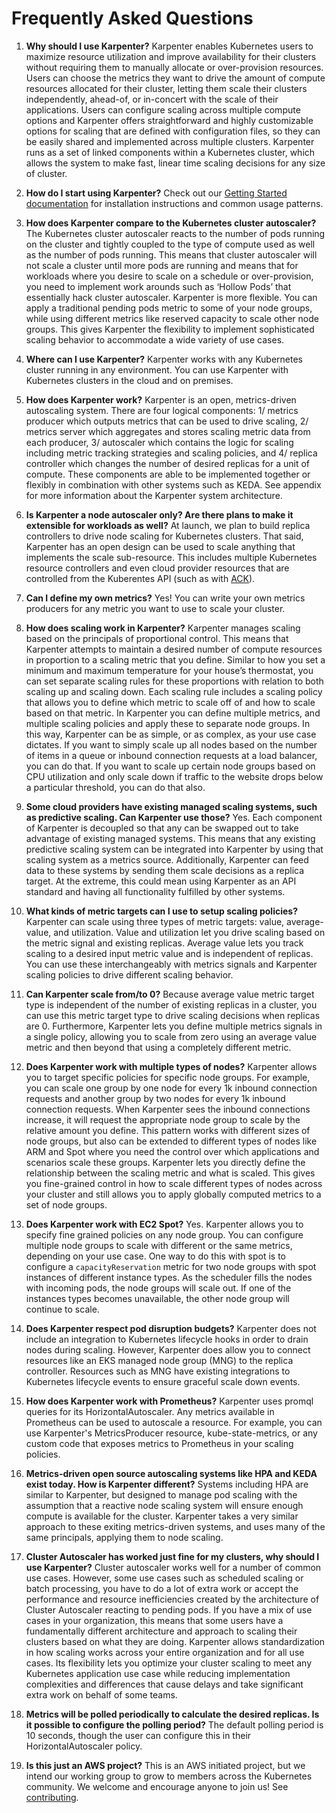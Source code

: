 # Frequently Asked Questions

1. **Why should I use Karpenter?**
Karpenter enables Kubernetes users to maximize resource utilization and improve availability for their clusters without requiring them to manually allocate or over-provision resources. Users can choose the metrics they want to drive the amount of compute resources allocated for their cluster, letting them scale their clusters independently, ahead-of, or in-concert with the scale of their applications. Users can configure scaling across multiple compute options and Karpenter offers straightforward and highly customizable options for scaling that are defined with configuration files, so they can be easily shared and implemented across multiple clusters. Karpenter runs as a set of linked components within a Kubernetes cluster, which allows the system to make fast, linear time scaling decisions for any size of cluster.

2. **How do I start using Karpenter?**
Check out our [Getting Started documentation](../README.md#Installation) for installation instructions and common usage patterns.

3. **How does Karpenter compare to the Kubernetes cluster autoscaler?**
The Kubernetes cluster autoscaler reacts to the number of pods running on the cluster and tightly coupled to the type of compute used as well as the number of pods running. This means that cluster autoscaler will not scale a cluster until more pods are running and means that for workloads where you desire to scale on a schedule or over-provision, you need to implement work arounds such as ‘Hollow Pods’ that essentially hack cluster autoscaler. Karpenter is more flexible. You can apply a traditional pending pods metric to some of your node groups, while using different metrics like reserved capacity to scale other node groups. This gives Karpenter the flexibility to implement sophisticated scaling behavior to accommodate a wide variety of use cases.

4. **Where can I use Karpenter?**
Karpenter works with any Kubernetes cluster running in any environment. You can use Karpenter with Kubernetes clusters in the cloud and on premises.

5. **How does Karpenter work?**
Karpenter is an open, metrics-driven autoscaling system. There are four logical components: 1/ metrics producer which outputs metrics that can be used to drive scaling, 2/ metrics server which aggregates and stores scaling metric data from each producer, 3/ autoscaler which contains the logic for scaling including metric tracking strategies and scaling policies, and 4/ replica controller which changes the number of desired replicas for a unit of compute. These components are able to be implemented together or flexibly in combination with other systems such as KEDA. See appendix for more information about the Karpenter system architecture.

6. **Is Karpenter a node autoscaler only? Are there plans to make it extensible for workloads as well?**
At launch, we plan to build replica controllers to drive node scaling for Kubernetes clusters. That said, Karpenter has an open design can be used to scale anything that implements the scale sub-resource. This includes multiple Kubernetes resource controllers and even cloud provider resources that are controlled from the Kuberentes API (such as with [ACK](https://github.com/aws/aws-controllers-k8s)).

7. **Can I define my own metrics?**
Yes! You can write your own metrics producers for any metric you want to use to scale your cluster.

8. **How does scaling work in Karpenter?**
Karpenter manages scaling based on the principals of proportional control. This means that Karpenter attempts to maintain a desired number of compute resources in proportion to a scaling metric that you define. Similar to how you set a minimum and maximum temperature for your house’s thermostat, you can set separate scaling rules for these proportions with relation to both scaling up and scaling down. Each scaling rule includes a scaling policy that allows you to define which metric to scale off of and how to scale based on that metric. In Karpenter you can define multiple metrics, and multiple scaling policies and apply these to separate node groups. In this way, Karpenter can be as simple, or as complex, as your use case dictates. If you want to simply scale up all nodes based on the number of items in a queue or inbound connection requests at a load balancer, you can do that. If you want to scale up certain node groups based on CPU utilization and only scale down if traffic to the website drops below a particular threshold, you can do that also.

9. **Some cloud providers have existing managed scaling systems, such as predictive scaling. Can Karpenter use those?**
Yes. Each component of Karpenter is decoupled so that any can be swapped out to take advantage of existing managed systems. This means that any existing predictive scaling system can be integrated into Karpenter by using that scaling system as a metrics source. Additionally, Karpenter can feed data to these systems by sending them scale decisions as a replica target. At the extreme, this could mean using Karpenter as an API standard and having all functionality fulfilled by other systems.

10. **What kinds of metric targets can I use to setup scaling policies?**
Karpenter can scale using three types of metric targets: value, average-value, and utilization. Value and utilization let you drive scaling based on the metric signal and existing replicas. Average value lets you track scaling to a desired input metric value and is independent of replicas. You can use these interchangeably with metrics signals and Karpenter scaling policies to drive different scaling behavior.

11. **Can Karpenter scale from/to 0?**
Because average value metric target type is independent of the number of existing replicas in a cluster, you can use this metric target type to drive scaling decisions when replicas are 0. Furthermore, Karpenter lets you define multiple metrics signals in a single policy, allowing you to scale from zero using an average value metric and then beyond that using a completely different metric.

12. **Does Karpenter work with multiple types of nodes?**
Karpenter allows you to target specific policies for specific node groups. For example, you can scale one group by one node for every 1k inbound connection requests and another group by two nodes for every 1k inbound connection requests. When Karpenter sees the inbound connections increase, it will request the appropriate node group to scale by the relative amount you define. This pattern works with different sizes of node groups, but also can be extended to different types of nodes like ARM and Spot where you need the control over which applications and scenarios scale these groups. Karpenter lets you directly define the relationship between the scaling metric and what is scaled. This gives you fine-grained control in how to scale different types of nodes across your cluster and still allows you to apply globally computed metrics to a set of node groups.

13.	**Does Karpenter work with EC2 Spot?**
Yes. Karpenter allows you to specify fine grained policies on any node group. You can configure multiple node groups to scale with different or the same metrics, depending on your use case. One way to do this with spot is to configure a `capacityReservation` metric for two node groups with spot instances of different instance types. As the scheduler fills the nodes with incoming pods, the node groups will scale out. If one of the instances types becomes unavailable, the other node group will continue to scale.

14.	**Does Karpenter respect pod disruption budgets?**
Karpenter does not include an integration to Kubernetes lifecycle hooks in order to drain nodes during scaling. However, Karpenter does allow you to connect resources like an EKS managed node group (MNG) to the replica controller. Resources such as MNG have existing integrations to Kubernetes lifecycle events to ensure graceful scale down events.

15.	**How does Karpenter work with Prometheus?**
Karpenter uses promql queries for its HorizontalAutoscaler. Any metrics available in Prometheus can be used to autoscale a resource. For example, you can use Karpenter's MetricsProducer resource, kube-state-metrics, or any custom code that exposes metrics to Prometheus in your scaling policies.

16.	**Metrics-driven open source autoscaling systems like HPA and KEDA exist today. How is Karpenter different?**
Systems including HPA are similar to Karpenter, but designed to manage pod scaling with the assumption that a reactive node scaling system will ensure enough compute is available for the cluster. Karpenter takes a very similar approach to these exiting metrics-driven systems, and uses many of the same principals, applying them to node scaling.

17.	**Cluster Autoscaler has worked just fine for my clusters, why should I use Karpenter?**
Cluster autoscaler works well for a number of common use cases. However, some use cases such as scheduled scaling or batch processing, you have to do a lot of extra work or accept the performance and resource inefficiencies created by the architecture of Cluster Autoscaler reacting to pending pods. If you have a mix of use cases in your organization, this means that some users have a fundamentally different architecture and approach to scaling their clusters based on what they are doing. Karpenter allows standardization in how scaling works across your entire organization and for all use cases. Its flexibility lets you optimize your cluster scaling to meet any Kubernetes application use case while reducing implementation complexities and differences that cause delays and take significant extra work on behalf of some teams.

18. **Metrics will be polled periodically to calculate the desired replicas. Is it possible to configure the polling period?**
The default polling period is 10 seconds, though the user can configure this in their HorizontalAutoscaler policy.

19.	**Is this just an AWS project?**
This is an AWS initiated project, but we intend our working group to grow to members across the Kubernetes community. We welcome and encourage anyone to join us! See [contributing](CONTRIBUTING.md).
